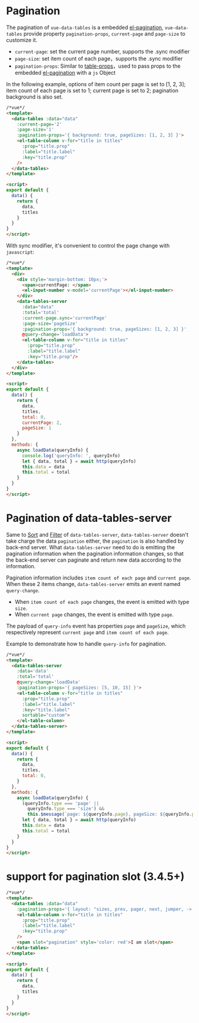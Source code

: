 # Pagination

The pagination of `vue-data-tables` is a embedded [el-pagination](http://element.eleme.io/#/en-US/component/pagination), `vue-data-tables` provide property `pagination-props`, `current-page` and `page-size` to customize it.

* `current-page`: set the current page number, supports the .sync modifier
* `page-size`: set item count of each page，supports the .sync modifier
* `pagination-props`: Similar to [table-props](en-us/basic.md?id=pass-props-to-the-embedded-el-table)，used to pass props to the embedded [el-pagination](http://element.eleme.io/#/en-US/component/pagination) with a `js` Object

In the following example, options of item count per page is set to [1, 2, 3]; item count of each page is set to 1; current page is set to 2; pagination background is also set.

```html
/*vue*/
<template>
  <data-tables :data="data"
    :current-page='2'
    :page-size='1'
    :pagination-props='{ background: true, pageSizes: [1, 2, 3] }'>
    <el-table-column v-for="title in titles"
      :prop="title.prop"
      :label="title.label"
      :key="title.prop"
    />
  </data-tables>
</template>

<script>
export default {
  data() {
    return {
      data,
      titles
    }
  }
}
</script>
```

With sync modifier, it's convenient to control the page change with `javascript`:

```html
/*vue*/
<template>
  <div>
    <div style='margin-bottom: 10px;'>
      <span>currentPage: </span>
      <el-input-number v-model='currentPage'></el-input-number>
    </div>
    <data-tables-server
      :data="data"
      :total='total'
      :current-page.sync='currentPage'
      :page-size='pageSize'
      :pagination-props='{ background: true, pageSizes: [1, 2, 3] }'
      @query-change='loadData'>
      <el-table-column v-for="title in titles"
        :prop="title.prop"
        :label="title.label"
        :key="title.prop"/>
    </data-tables>
  </div>
</template>

<script>
export default {
  data() {
    return {
      data,
      titles,
      total: 0,
      currentPage: 2,
      pageSize: 1
    }
  },
  methods: {
    async loadData(queryInfo) {
      console.log('queryInfo: ', queryInfo)
      let { data, total } = await http(queryInfo)
      this.data = data
      this.total = total
    }
  }
}
</script>
```

# Pagination of data-tables-server

Same to [Sort](en-us/sort?id=sort-of-data-tables-server) and [Filter](en-us/filter?id=filter-of-data-tables-server) of `data-tables-server`, `data-tables-server` doesn't take charge the data `pagination` either, the `pagination` is also handled by back-end server. What `data-tables-server` need to do is emitting the pagination information when the pagination information changes, so that the back-end server can paginate and return new data according to the information.

Pagination information includes `item count of each page` and `current page`. When these 2 items change, `data-tables-server` emits an event named `query-change`.

* When `item count of each page` changes, the event is emitted with type `size`.
* When `current page` changes, the event is emitted with type `page`.

The payload of `query-info` event has properties `page` and `pageSize`, which respectively represent `current page` and `item count of each page`.

Example to demonstrate how to handle `query-info` for pagination.

```html
/*vue*/
<template>
  <data-tables-server
    :data='data'
    :total='total'
    @query-change='loadData'
    :pagination-props='{ pageSizes: [5, 10, 15] }'>
    <el-table-column v-for="title in titles"
      :prop="title.prop"
      :label="title.label"
      :key="title.label"
      sortable="custom">
    </el-table-column>
  </data-tables-server>
</template>

<script>
export default {
  data() {
    return {
      data,
      titles,
      total: 0,
    }
  },
  methods: {
    async loadData(queryInfo) {
      (queryInfo.type === 'page' ||
        queryInfo.type === 'size') &&
        this.$message(`page: ${queryInfo.page}, pageSize: ${queryInfo.pageSize}`)
      let { data, total } = await http(queryInfo)
      this.data = data
      this.total = total
    }
  }
}
</script>
```

# support for pagination slot (3.4.5+)

```html
/*vue*/
<template>
  <data-tables :data="data"
    :pagination-props='{ layout: "sizes, prev, pager, next, jumper, ->, total, slot" }'>
    <el-table-column v-for="title in titles"
      :prop="title.prop"
      :label="title.label"
      :key="title.prop"
    />
    <span slot="pagination" style='color: red'>I am slot</span>
  </data-tables>
</template>

<script>
export default {
  data() {
    return {
      data,
      titles
    }
  }
}
</script>
```
